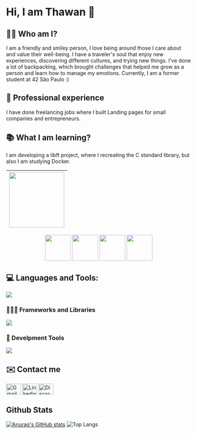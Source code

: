 # Hi, I am Thawan 👋

## 🧑🏽 Who am I?

I am a friendly and smiley person, I love being around those I care about and value their well-being. I have a traveler's soul that enjoy new experiences, discovering different cultures, and trying new things. I've done a lot of backpacking, which brought challenges that helped me grow as a person and learn how to manage my emotions.
Currently, I am a former student at 42 São Paulo :)

## 💼 Professional experience

I have done freelancing jobs where I built Landing pages for small companies and entrepreneurs.

## 📚 What I am learning?

I am developing a libft project, where I recreating the C standard library, but also I am studying Docker.

<div align="center">

| [<img src=badges/commom_core/fase1/fase1.png width=150/>](https://github.com/thawansilva) |
| :---------------------------------------------------------------------------------------: |

[<img src=./badges/commom_core/fase1/libft.png width=70/>](https://github.com/thawansilva/libft)
[<img src=./badges/commom_core/fase1/gnl.png width=70/>](https://github.com/thawansilva/get_next_line)
[<img src=./badges/commom_core/fase1/printf.png width=70/>](https://github.com/thawansilva/ft_printf)
[<img src=./badges/commom_core/fase1/born.png width=70/>](https://github.com/thawansilva)

</div>

## 💻 Languages and Tools:

  <a href="https://skillicons.dev">
    <img src="https://skillicons.dev/icons?i=c,javascript,py,typescript,html,css,java" />
  </a>

### 👨🏽‍💻 Frameworks and Libraries

  <a href="https://skillicons.dev">
    <img src="https://skillicons.dev/icons?i=react,tailwind,django,flask,firebase,sqlite" />
  </a>

### 🧰 Develpment Tools

  <a href="https://skillicons.dev">
    <img src="https://skillicons.dev/icons?i=vim,linux,vscode,git,github,figma" />
  </a>

## ✉️ Contact me

<a href="https://twnpsilva@gmail.com" target="blank"><img align="center" src="https://img.icons8.com/color/344/gmail-new.png" alt="Gmail icon linking to my email" height="30" width="40" /></a>
<a href="https://www.linkedin.com/in/thawansilva/" target="blank"><img align="center" src="https://raw.githubusercontent.com/rahuldkjain/github-profile-readme-generator/master/src/images/icons/Social/linked-in-alt.svg" alt="Linkedin icon linking to my account" height="30" width="40" /></a>
<a href="https://www.discord.com/users/1017894352187555901" target="blank"><img align="center" src="https://raw.githubusercontent.com/rahuldkjain/github-profile-readme-generator/refs/heads/master/src/images/icons/Social/discord.svg" alt="Discord icon linking to my account" height="30" width="40" /></a>

## Github Stats

[![Anurag's GitHub stats](https://github-readme-stats.vercel.app/api?username=ThawanSilva&theme=algolia&count_private=true)](https://github.com/anuraghazra/github-readme-stats)
![Top Langs](https://github-readme-stats.vercel.app/api/top-langs/?username=thawansilva&layout=compact&langs_count=7&theme=algolia)
